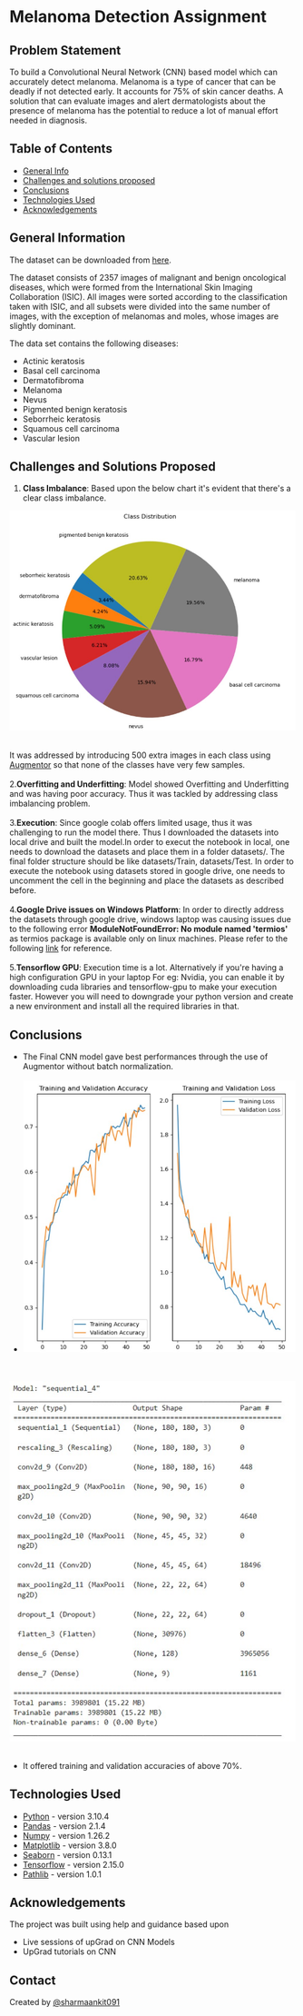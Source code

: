 # Melanoma Detection Assignment

## **Problem Statement**

To build a Convolutional Neural Network (CNN) based model which can accurately detect melanoma.
Melanoma is a type of cancer that can be deadly if not detected early.
It accounts for 75% of skin cancer deaths. 
A solution that can evaluate images and alert dermatologists about the presence of melanoma has the potential to reduce a lot of manual effort needed in diagnosis.

## Table of Contents
* [General Info](#general-information)
* [Challenges and solutions proposed](#challenges-and-solutions-proposed)
* [Conclusions](#conclusions)
* [Technologies Used](#technologies-used)
* [Acknowledgements](#acknowledgements)

## General Information

The dataset can be downloaded from [here](https://drive.google.com/file/d/1xLfSQUGDl8ezNNbUkpuHOYvSpTyxVhCs/view?usp=sharing).

The dataset consists of 2357 images of malignant and benign oncological diseases, which were formed from the International Skin Imaging Collaboration (ISIC). All images were sorted according to the classification taken with ISIC, and all subsets were divided into the same number of images, with the exception of melanomas and moles, whose images are slightly dominant.

The data set contains the following diseases:

- Actinic keratosis
- Basal cell carcinoma
- Dermatofibroma
- Melanoma
- Nevus
- Pigmented benign keratosis
- Seborrheic keratosis
- Squamous cell carcinoma
- Vascular lesion


## Challenges and Solutions Proposed

1. **Class Imbalance**: Based upon the below chart it's evident that there's a clear class imbalance. <br>
<img src="images/pie_chart.jpg"/>
<br><br>

It was addressed by introducing 500 extra images in each class using [Augmentor](https://augmentor.readthedocs.io/en/master/) so that none of the classes have very few samples.
<br><br>
2.**Overfitting and Underfitting**: Model showed Overfitting and Underfitting and was having poor accuracy. Thus it was tackled by addressing class imbalancing problem. 
<br><br>
3.**Execution**: Since google colab offers limited usage, thus it was challenging to run the model there. Thus I downloaded the datasets into local drive and built the model.In order to execut the notebook in local, one needs to download the datasets and place them in a folder datasets/. The final folder structure should be like datasets/Train, datasets/Test. In order to execute the notebook using datasets stored in google drive, one needs to uncomment the cell in the beginning and place the datasets as described before.
<br><br>
4.**Google Drive issues on Windows Platform**: In order to directly address the datasets through google drive, windows laptop was causing issues due to the following error **ModuleNotFoundError: No module named 'termios'** as termios package is available only on linux machines. Please refer to the following [link](https://github.com/bchao1/bullet/issues/2) for reference.
<br><br>
5.**Tensorflow GPU**: Execution time is a lot. Alternatively if you're having a high configuration GPU in your laptop For eg: Nvidia, you can enable it by downloading cuda libraries and tensorflow-gpu to make your execution faster. However you will need to downgrade your python version and create a new environment and install all the required libraries in that.


## Conclusions

- The Final CNN model gave best performances through the use of Augmentor without batch normalization.
<br><br>
- <img src="images/model_accuracy.jpg"/>
<br><br>
<img src="images/model_summary.jpg"/>
<br><br>
- It offered training and validation accuracies of above 70%.

## Technologies Used

- [Python](https://www.python.org/) - version 3.10.4
- [Pandas](https://pandas.pydata.org/) - version 2.1.4
- [Numpy](https://numpy.org/) - version 1.26.2
- [Matplotlib](https://matplotlib.org/) - version 3.8.0
- [Seaborn](https://seaborn.pydata.org/) - version 0.13.1
- [Tensorflow](https://scikit-learn.org/stable/) - version 2.15.0
- [Pathlib](https://docs.python.org/3/library/pathlib.html) - version 1.0.1

## Acknowledgements
The project was built using help and guidance based upon
- Live sessions of upGrad on CNN Models
- UpGrad tutorials on CNN

## Contact

Created by [@sharmaankit091](https://github.com/sharmaankit091)
